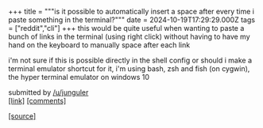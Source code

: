 +++
title = """is it possible to automatically insert a space after every time i paste something in the terminal?"""
date = 2024-10-19T17:29:29.000Z
tags = ["reddit","cli"]
+++
this would be quite useful when wanting to paste a bunch of links in the terminal (using right click) without having to have my hand on the keyboard to manually space after each link

i'm not sure if this is possible directly in the shell config or should i make a terminal emulator shortcut for it, i'm using bash, zsh and fish (on cygwin), the hyper terminal emulator on windows 10

submitted by [/u/junguler](https://www.reddit.com/user/junguler)  
[\[link\]](https://www.reddit.com/r/commandline/comments/1g7e152/is_it_possible_to_automatically_insert_a_space/) [\[comments\]](https://www.reddit.com/r/commandline/comments/1g7e152/is_it_possible_to_automatically_insert_a_space/)

[[source]](https://www.reddit.com/r/commandline/comments/1g7e152/is_it_possible_to_automatically_insert_a_space/)
